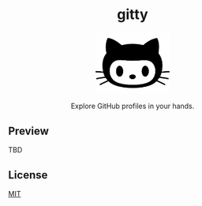 <div align="center">

# gitty

<img alt="logo" src="./logo.png" width="150">

Explore GitHub profiles in your hands.

</div>

## Preview

TBD

## License

[MIT](./LICENSE)
